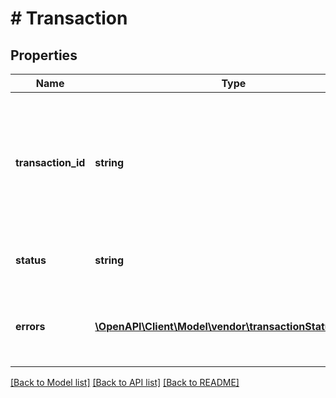 # # Transaction

## Properties

Name | Type | Description | Notes
------------ | ------------- | ------------- | -------------
**transaction_id** | **string** | The unique identifier returned in the &#39;transactionId&#39; field in response to the post request of a specific transaction. |
**status** | **string** | Current processing status of the transaction. |
**errors** | [**\OpenAPI\Client\Model\vendor\transactionStatus\Error[]**](Error.md) | A list of error responses returned when a request is unsuccessful. | [optional]

[[Back to Model list]](../../README.md#models) [[Back to API list]](../../README.md#endpoints) [[Back to README]](../../README.md)
